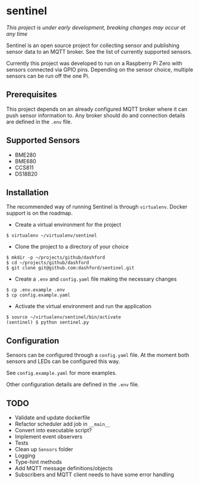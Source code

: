 # sentinel

*This project is under early development, breaking changes may occur at any time*

Sentinel is an open source project for collecting sensor and publishing sensor data to an MQTT
broker. See the list of currently supported sensors.

Currently this project was developed to run on a Raspberry Pi Zero with sensors connected via
GPIO pins. Depending on the sensor choice, multiple sensors can be run off the one Pi.

## Prerequisites

This project depends on an already configured MQTT broker where it can push sensor information
to. Any broker should do and connection details are defined in the `.env` file.

## Supported Sensors

- BME280
- BME680
- CCS811
- DS18B20

## Installation

The recommended way of running Sentinel is through `virtualenv`. Docker support is on the roadmap.

- Create a virtual environment for the project

```
$ virtualenv ~/virtualenv/sentinel
```

- Clone the project to a directory of your choice

```
$ mkdir -p ~/projects/github/dashford
$ cd ~/projects/github/dashford
$ git clone git@github.com:dashford/sentinel.git
```

- Create a `.env` and `config.yaml` file making the necessary changes

```
$ cp .env.example .env
$ cp config.example.yaml
```

- Activate the virtual environment and run the application

```
$ source ~/virtualenv/sentinel/bin/activate
(sentinel) $ python sentinel.py
```

## Configuration

Sensors can be configured through a `config.yaml` file. At the moment both sensors and LEDs can
be configured this way.

See `config.example.yaml` for more examples.

Other configuration details are defined in the `.env` file.

## TODO

- Validate and update dockerfile
- Refactor scheduler add job in `__main__`
- Convert into executable script?
- Implement event observers
- Tests
- Clean up `Sensors` folder
- Logging
- Type-hint methods
- Add MQTT message definitions/objects
- Subscribers and MQTT client needs to have some error handling